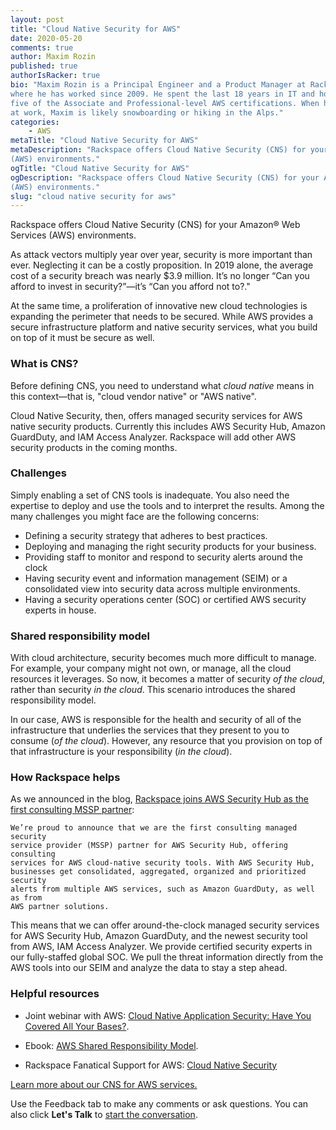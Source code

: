 ```yaml
---
layout: post
title: "Cloud Native Security for AWS"
date: 2020-05-20
comments: true
author: Maxim Rozin
published: true
authorIsRacker: true
bio: "Maxim Rozin is a Principal Engineer and a Product Manager at Rackspace,
where he has worked since 2009. He spent the last 18 years in IT and holds all
five of the Associate and Professional-level AWS certifications. When he is not
at work, Maxim is likely snowboarding or hiking in the Alps."
categories:
    - AWS
metaTitle: "Cloud Native Security for AWS"
metaDescription: "Rackspace offers Cloud Native Security (CNS) for your Amazon&reg; Web Services
(AWS) environments."
ogTitle: "Cloud Native Security for AWS"
ogDescription: "Rackspace offers Cloud Native Security (CNS) for your Amazon&reg; Web Services
(AWS) environments."
slug: "cloud native security for aws" 
---
```

Rackspace offers Cloud Native Security (CNS) for your Amazon&reg; Web Services
(AWS) environments.

<!--more-->

As attack vectors multiply year over year, security is more important than ever.
Neglecting it can be a costly proposition. In 2019 alone, the average cost
of a security breach was nearly $3.9 million. It’s no longer “Can you afford to
invest in security?”&mdash;it’s “Can you afford not to?."

At the same time, a proliferation of innovative new cloud technologies is
expanding the perimeter that needs to be secured. While AWS provides a secure
infrastructure platform and native security services, what you build on top of
it must be secure as well.

### What is CNS?

Before defining CNS, you need to understand what *cloud native* means in this
context&mdash;that is, "cloud vendor native" or "AWS native".

Cloud Native Security, then, offers managed security services for AWS native
security products. Currently this includes AWS Security Hub, Amazon GuardDuty,
and IAM Access Analyzer. Rackspace will add other AWS security products in the
coming months.

### Challenges

Simply enabling a set of CNS tools is inadequate. You also need the
expertise to deploy and use the tools and to interpret the results. Among the
many challenges you might face are the following concerns:

- Defining a security strategy that adheres to best practices.
- Deploying and managing the right security products for your business.
- Providing staff to monitor and respond to security alerts around the clock
- Having security event and information management (SEIM) or a consolidated
  view into security data across multiple environments.
- Having a security operations center (SOC) or certified AWS security experts
  in house.

### Shared responsibility model

With cloud architecture, security becomes much more difficult to manage. For
example, your company might not own, or manage, all the cloud resources
it leverages. So now, it becomes a matter of security *of the cloud*, rather
than security *in the cloud*. This scenario introduces the shared responsibility model.

In our case, AWS is responsible for the health and security of all of the
infrastructure that underlies the services that they present to you to consume (*of the cloud*).
However, any resource that you provision on top of that infrastructure is your
responsibility (*in the cloud*).

### How Rackspace helps

As we announced in the blog,
[Rackspace joins AWS Security Hub as the first consulting MSSP partner](https://www.rackspace.com/blog/rackspace-joins-aws-security-hub-as-the-first-consulting-mssp-partner):

    We’re proud to announce that we are the first consulting managed security
    service provider (MSSP) partner for AWS Security Hub, offering consulting
    services for AWS cloud-native security tools. With AWS Security Hub,
    businesses get consolidated, aggregated, organized and prioritized security
    alerts from multiple AWS services, such as Amazon GuardDuty, as well as from
    AWS partner solutions.

This means that we can offer around-the-clock managed security services for AWS
Security Hub, Amazon GuardDuty, and the newest security tool from AWS, IAM Access Analyzer.
We provide certified security experts in our fully-staffed global SOC. We pull
the threat information directly from the AWS tools into our SEIM and analyze the
data to stay a step ahead.

### Helpful resources

- Joint webinar with AWS: [Cloud Native Application Security: Have You Covered All Your Bases?](https://www.brighttalk.com/webcast/17680/387904?utm_source=Rackspace&utm_medium=brighttalk&utm_campaign=387904).

- Ebook: [AWS Shared Responsibility Model](https://s3.amazonaws.com/files.newscred.com/88cab60542c8158bc82f733cce512786).

- Rackspace Fanatical Support for AWS: [Cloud Native Security](https://developer.rackspace.com/docs/fanatical-support-aws/cloud-native-security/)

<a class="cta blue" id="cta" href="https://www.rackspace.com/resources/rackspace-service-blocks-cloud-native-security-aws">Learn more about our CNS for AWS services.</a>

Use the Feedback tab to make any comments or ask questions. You can also click
**Let's Talk** to [start the conversation](https://www.rackspace.com/).


